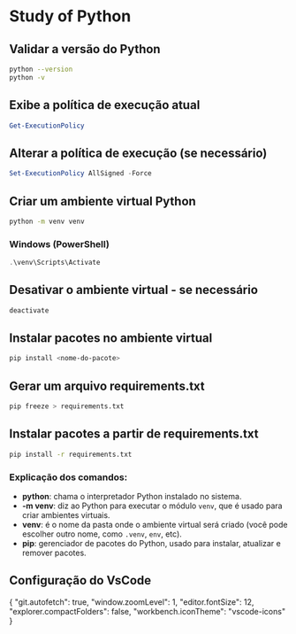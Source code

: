 # Study of Python

## Validar a versão do Python
```bash
python --version
python -v
```

## Exibe a política de execução atual
```powershell
Get-ExecutionPolicy
```

## Alterar a política de execução (se necessário)
```powershell
Set-ExecutionPolicy AllSigned -Force
```

## Criar um ambiente virtual Python
```bash
python -m venv venv
```

### Windows (PowerShell)
```powershell
.\venv\Scripts\Activate
```

## Desativar o ambiente virtual - se necessário
```bash
deactivate
```

## Instalar pacotes no ambiente virtual
```bash
pip install <nome-do-pacote>
```

## Gerar um arquivo requirements.txt
```bash
pip freeze > requirements.txt
```

## Instalar pacotes a partir de requirements.txt
```bash
pip install -r requirements.txt
```

### Explicação dos comandos:
- **python**: chama o interpretador Python instalado no sistema.
- **-m venv**: diz ao Python para executar o módulo `venv`, que é usado para criar ambientes virtuais.
- **venv**: é o nome da pasta onde o ambiente virtual será criado (você pode escolher outro nome, como `.venv`, `env`, etc).
- **pip**: gerenciador de pacotes do Python, usado para instalar, atualizar e remover pacotes.

## Configuração do VsCode
{
    "git.autofetch": true,
    "window.zoomLevel": 1,
    "editor.fontSize": 12,
    "explorer.compactFolders": false,
    "workbench.iconTheme": "vscode-icons"
}